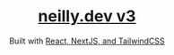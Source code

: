 <h1 align="center">
  <a href="https://neilly.dev" target="_blank">neilly.dev v3</a>
</h1>
<p align="center">
  Built with <a href="https://reactjs.org/" target="_blank">React, NextJS, and TailwindCSS</a>
</p>
